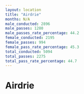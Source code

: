 ```yaml
---
layout: location
title: "Airdrie"
months: N/A
male_conducted: 2896
male_passes: 1280
male_passes_rate_percentage: 44.2
female_conducted: 2195
female_passes: 994
female_pass_rate_percentage: 45.3
total_conducted: 5094
total_passes: 2275
total_pass_rate_percentage: 44.7
---
```


# Airdrie

